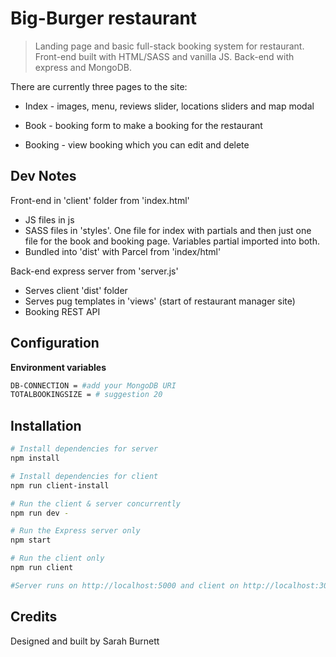 # Big-Burger restaurant

> Landing page and basic full-stack booking system for restaurant. Front-end built with HTML/SASS and vanilla JS. Back-end with express and MongoDB.

There are currently three pages to the site:
- Index - images, menu,  reviews slider, locations sliders and map modal

- Book - booking form to make a booking for the restaurant

- Booking - view booking which you can edit and delete 

## Dev Notes

Front-end in 'client' folder from 'index.html' 
- JS files in js
- SASS files in 'styles'. One file for index with partials and then just one file for the book and booking page. Variables partial imported into both.
- Bundled into 'dist' with Parcel from 'index/html'

Back-end express server from 'server.js' 
- Serves client 'dist' folder
- Serves pug templates in 'views' (start of restaurant manager site)
- Booking REST API

## Configuration

**Environment variables** 
``` bash
DB-CONNECTION = #add your MongoDB URI
TOTALBOOKINGSIZE = # suggestion 20
```


## Installation
``` bash
# Install dependencies for server
npm install

# Install dependencies for client
npm run client-install

# Run the client & server concurrently 
npm run dev - 

# Run the Express server only
npm start

# Run the client only
npm run client

#Server runs on http://localhost:5000 and client on http://localhost:3000

```

## Credits
Designed and built by Sarah Burnett